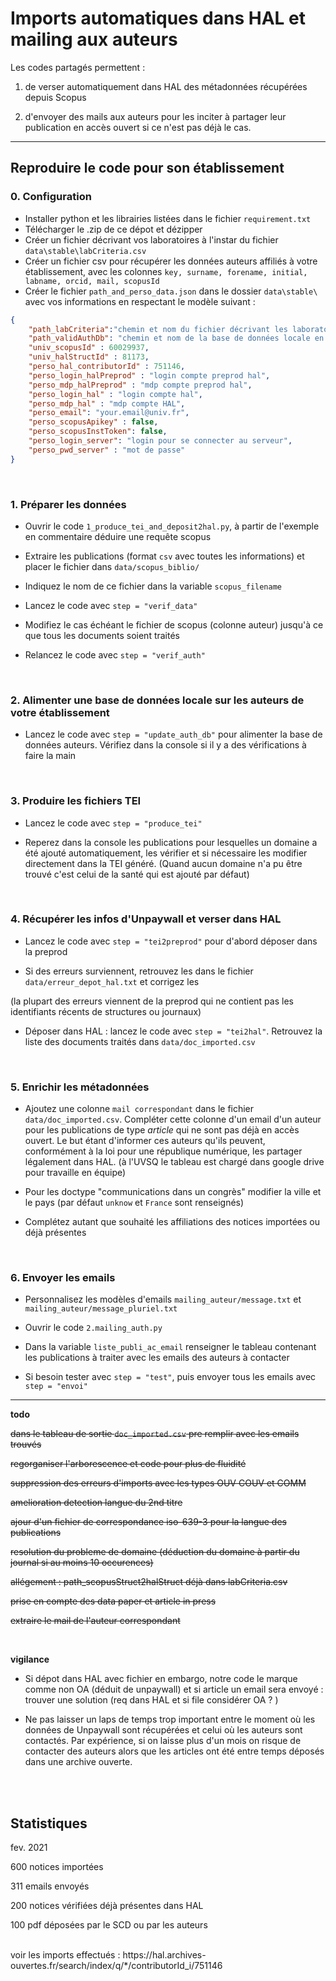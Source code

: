 # Imports automatiques dans HAL et mailing aux auteurs 

Les codes partagés permettent : 

1. de verser automatiquement dans HAL des métadonnées récupérées depuis Scopus

2. d'envoyer des mails aux auteurs pour les inciter à partager leur publication en accès ouvert si ce n'est pas déjà le cas.


***

## Reproduire le code pour son établissement

### 0. Configuration
- Installer python et les librairies listées dans le fichier `requirement.txt`
- Télécharger le .zip de ce dépot et dézipper
- Créer un fichier décrivant vos laboratoires à l'instar du fichier `data\stable\labCriteria.csv`
- Créer un fichier csv pour récupérer les données auteurs affiliés à votre établissement, avec les colonnes `key, surname, forename, initial, labname, orcid, mail, scopusId`
- Créer le fichier `path_and_perso_data.json` dans le dossier  `data\stable\` avec vos informations en respectant le modèle suivant : 

```json
{
	"path_labCriteria":"chemin et nom du fichier décrivant les laboratoires. voir ./data/stable/labCriteria.csv",
	"path_validAuthDb": "chemin et nom de la base de données locale en .csv sur les auteurs de votre établissement",
	"univ_scopusId" : 60029937,
	"univ_halStructId" : 81173,
	"perso_hal_contributorId" : 751146,
	"perso_login_halPreprod" : "login compte preprod hal",
	"perso_mdp_halPreprod" : "mdp compte preprod hal",
	"perso_login_hal" : "login compte hal",
	"perso_mdp_hal" : "mdp compte HAL",
	"perso_email": "your.email@univ.fr",
	"perso_scopusApikey" : false,
	"perso_scopusInstToken": false,
	"perso_login_server": "login pour se connecter au serveur",
	"perso_pwd_server" : "mot de passe"
}

```

<br />

### 1. Préparer les données

- Ouvrir le code `1_produce_tei_and_deposit2hal.py`, à partir de l'exemple en commentaire déduire une requête scopus

- Extraire les publications (format `csv` avec toutes les informations) et placer le fichier dans `data/scopus_biblio/`

- Indiquez le nom de ce fichier dans la variable `scopus_filename`

- Lancez le code avec `step = "verif_data"`

- Modifiez le cas échéant le fichier de scopus (colonne auteur) jusqu'à ce que tous les documents soient traités

- Relancez le code avec `step = "verif_auth"`

<br />

### 2. Alimenter une base de données locale sur les auteurs de votre établissement

- Lancez le code avec `step = "update_auth_db"` pour alimenter la base de données auteurs. Vérifiez dans la console si il y a des vérifications à faire la main

<br />

### 3. Produire les fichiers TEI

- Lancez le code avec `step = "produce_tei"`

- Reperez dans la console les publications pour lesquelles un domaine a été ajouté automatiquement, les vérifier et si nécessaire les modifier directement dans la TEI généré. (Quand aucun domaine n'a pu être trouvé c'est celui de la santé qui est ajouté par défaut)

<br />

### 4. Récupérer les infos d'Unpaywall et verser dans HAL

- Lancez le code avec `step = "tei2preprod"` pour d'abord déposer dans la preprod

- Si des erreurs surviennent, retrouvez les dans le fichier `data/erreur_depot_hal.txt` et corrigez les

(la plupart des erreurs viennent de la preprod qui ne contient pas les identifiants récents de structures ou journaux)

- Déposer dans HAL : lancez le code avec `step = "tei2hal"`. Retrouvez la liste des documents traités dans `data/doc_imported.csv`

<br />

### 5. Enrichir les métadonnées

- Ajoutez une colonne `mail correspondant` dans le fichier `data/doc_imported.csv`. Compléter cette colonne d'un email d'un auteur pour les publications de type _article_ qui ne sont pas déjà en accès ouvert. Le but étant d'informer ces auteurs qu'ils peuvent, conformément à la loi pour une république numérique, les partager légalement dans HAL. (à l'UVSQ le tableau est chargé dans google drive pour travaille en équipe)

- Pour les doctype "communications dans un congrès" modifier la ville et le pays (par défaut `unknow` et `France` sont renseignés)

- Complétez autant que souhaité les affiliations des notices importées ou déjà présentes

<br />

### 6. Envoyer les emails

- Personnalisez les modèles d'emails `mailing_auteur/message.txt` et `mailing_auteur/message_pluriel.txt`

- Ouvrir le code  `2.mailing_auth.py`

- Dans la variable `liste_publi_ac_email` renseigner le tableau contenant les publications à traiter avec les emails des auteurs à contacter

- Si besoin tester avec `step = "test"`, puis envoyer tous les emails avec `step = "envoi"`


*** 

**todo**

~~dans le tableau de sortie `doc_imported.csv` pre remplir avec les emails trouvés~~

~~regorganiser l'arborescence et code pour plus de fluidité~~

~~suppression des erreurs d'imports avec les types OUV COUV et COMM~~

~~amelioration detection langue du 2nd titre~~

~~ajour d'un fichier de correspondance iso-639-3 pour la langue des publications~~ 

~~resolution du probleme de domaine (déduction du domaine à partir du journal si au moins 10 occurences)~~

~~allégement : path_scopusStruct2halStruct déjà dans labCriteria.csv~~

~~prise en compte des data paper et article in press~~

~~extraire le mail de l'auteur correspondant~~

<br />

**vigilance**

- Si dépot dans HAL avec fichier en embargo, notre code le marque comme non OA (déduit de unpaywall) et si article un email sera envoyé : trouver une solution (req dans HAL et si file considérer OA ? )

- Ne pas laisser un laps de temps trop important entre le moment où les données de Unpaywall sont récupérées et celui où les auteurs sont contactés. Par expérience, si on laisse plus d'un mois on risque de contacter des auteurs alors que les articles ont été entre temps déposés dans une archive ouverte.

<br />
<br />

## Statistiques

fev. 2021

600 notices importées

311 emails envoyés

200 notices vérifiées déjà présentes dans HAL

100 pdf déposées par le SCD ou par les auteurs

<br />
voir les imports effectués : https://hal.archives-ouvertes.fr/search/index/q/*/contributorId_i/751146




